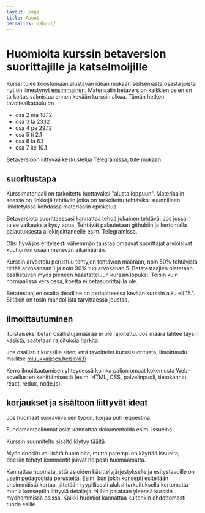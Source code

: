 ```yaml
---
layout: page
title: About
permalink: /about/
---
```


# Huomioita kurssin betaversion suorittajille ja katselmoijille

Kurssi tulee koostumaan alustavan idean mukaan seitsemästä osasta joista nyt on ilmestynyt [ensimmäinen](/osa1). Materiaalin betaversion kaikkien osien on tarkoitus valmistua ennen kevään kurssin alkua. Tämän hetken tavoiteaikataulu on
- osa 2 ma 18.12
- osa 3 la 23.12
- osa 4 pe 29.12
- osa 5 ti 2.1
- osa 6 la 6.1
- osa 7 ke 10.1

Betaversioon liittyvää keskustelua [Telegramissa](https://t.me/joinchat/EHqi4hBo27NTY1gNw6jTlw), tule mukaan.

## suoritustapa

Kurssimateriaali on tarkoitettu luettavaksi "alusta loppuun". Materiaalin seassa on linkkejä tehtäviin jotka on tarkoitettu tehtäviksi suunnilleen linkitetyissä kohdassa materiaalin opiskelua.

Betaversiota suorittaessasi kannattaa tehdä jokainen tehtävä. Jos jossain tulee vaikeuksia kysy apua. Tehtävät palautetaan githubiin ja kertomalla palautuksesta allekirjoittaneelle esim. Telegramissa.

Olisi hyvä jos erityisesti vähemmän taustaa omaavat suorittajat arvioisivat kuuhunkin osaan menevän aikamäärän.

Kurssin arvostelu perustuu tehtyjen tehtävien määrään, noin 50% tehtävistä riittää arvosanaan 1 ja noin 90% tuo arvosanan 5. Betatestaajien oletetaan osallistuvan myös pieneen haastatteluun kurssin lopuksi. Toisin kuin normaalissa versiossa, koetta ei betasuorittajilla ole.

Betatestaajien osalta deadline on periaatteessa kevään kurssin alku eli 15.1. Siitäkin on tosin mahdollista tarvittaessa joustaa.

## ilmoittautuminen

Toistaiseksi betan osallistujamäärää ei ole rajoitettu. Jos määrä lähtee täysin käsistä, saatetaan rajoituksia harkita.

Jos osallistut kurssille siten, että tavoittelet kurssisuoritusta, ilmoittaudu mailitse mluukkai@cs.helsinki.fi

Kerro ilmoittautumisen yhteydessä kuinka paljon omaat kokemusta Web-sovellusten kehittämisestä (esim. HTML, CSS, palvelinpuoli, tietokannat, react, redux, node.js).

## korjaukset ja sisältöön liittyvät ideat

Jos huomaat suoraviivaisen typon, korjaa pull requestina.

Fundamentaalimmat asiat kannattaa dokumentoida esim. issueina.

Kurssin suunniteltu sisältö löytyy [täältä](https://docs.google.com/document/d/1FXO9wIcn4-7x8V0uuCVvi2hywmtKUhT0tSM5QC8tJlI/edit)

Myös docsiin voi lisätä huomioita, mutta parempi on käyttää issueita, docsiin tehdyt kommentit jäävät helposti huomaamatta.

Kannattaa huomata, että asioiden käsittelyjärjestykselle ja esitystavoille on usein pedagogisia perusteita. Esim. kun jokin konsepti esitellään ensimmäistä kertaa, jätetään tyypillisesti aluksi tarkoituksella kertomatta monia konseptiin liittyviä detaljeja. Niihin palataan yleensä kurssin myöhemmissä osissa. Kaikki huomiot kannattaa kuitenkin ehdottomasti tuoda esille.
